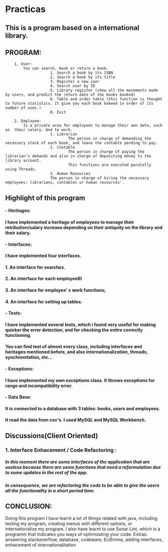 # Practicas
## This is a program based on a international library. 

## PROGRAM:

        1. User:
            You can search, book or return a book.
                        1. Search a book by its ISBN
                        2. Search a book by its title
                        3. Register a new user
                        4. Search user by ID
                        5. Library register (show all the movements made by users, and predict the return date of the books booked)
                        6. Table and order table (this function is thought to future statistics. It give you each book bokeed in order of its number of uses.)
                        0. Exit
                        
        2. Employee:
            Is a private area for employees to manage their own data, such as  their salary. And to work.
                        1. Librarian
                                The person in charge of demanding the necessary stock of each book, and leave the contable pending to pay.
                        2. Contable
                                The person in charge of paying the librarian's demands and also in charge of depositing money tu the library account.
                                This functions are executed paralelly using Threads.
                        3. Human Resources
                        The person in charge of hiring the necessary employees: librarians, contables or human resources'.



## Highlight of this program

####            -  Heritages: 
####                I have implemented a heritage of employees to manage their retribution/salary increase depending on their antiquity on the library and their salary.
####                
####           - Interfaces: 
####                I have implemented four interfaces. 
####                   1. An interface for searches.
####                   2. An interface for each employeeID
####                   3. An interface for employee' s work functions;
####                   4. An interface for setting up tables.
####                    
####            - Tests:
####                 I have implemented several tests, which i found very useful for making quicker the error detection, and for checking the entire correctly functioning.
####                 You can find test of almost every class, including interfaces and heritages mentioned before, and also internationalization, threads, synchronitation, etc...
####                
####            - Exceptions:
####                 I have implemented my own exceptions class. It throws exceptions for range and incompatibility error.
####                
####          - Data Base:
####                It is connected to a database with 3 tables: books, users and employees.
####                It read the data from csv's. I used MySQL and MySQL Workbench.
     

## Discussions(Client Oriented)

### 1. Interface Enhacement / Code Refactoring :
##### In this moment there are some interfaces of the application that are useless because there are some functions that need a reformulation due to some updates in the rest of the app. 
##### In consequence, we are refactoring the code to be able to give the users all the functionality in a short period time.

## CONCLUSION:

Doing this program I have learnt a lot of things related with java, including testing my program, creating menus with different options, or internationalize my program. I also have learnt to use Sonar Lint, which is a programm that indicates you ways of optimizating your code. 
Extras: answering stackoverflow, database, codeware, EclEmma, adding interfaces, enhacement of internationalitation
